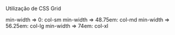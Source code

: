 Utilização de CSS Grid

min-width => 0: col-sm
min-width => 48.75em: col-md
min-width => 56.25em: col-lg
min-width => 74em: col-xl

